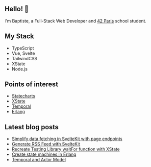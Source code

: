 ## Hello! 👋

I'm Baptiste, a Full-Stack Web Developer and [42 Paris](https://42.fr/en/homepage/) school student.

## My Stack

- TypeScript
- Vue, Svelte
- TailwindCSS
- XState
- Node.js

## Points of interest

- [Statecharts](https://statecharts.dev/)
- [XState](https://xstate.js.org/docs/)
- [Temporal](https://temporal.io/)
- [Erlang](https://www.erlang.org/)

## Latest blog posts

<!-- BLOG:START -->
- [Simplify data fetching in SvelteKit with page endpoints](https://baptiste.devessier.fr/writing/simplify-data-fetching-in-sveltekit-with-page-endpoints/)
- [Generate RSS Feed with SvelteKit](https://baptiste.devessier.fr/writing/generate-rss-feed-with-sveltekit/)
- [Recreate Testing Library waitFor function with XState](https://baptiste.devessier.fr/writing/recreate-testing-library-waitfor-function-with-xstate/)
- [Create state machines in Erlang](https://baptiste.devessier.fr/writing/create-state-machines-in-erlang/)
- [Temporal and Actor Model](https://baptiste.devessier.fr/writing/temporal-and-actor-model/)
<!-- BLOG:END -->
